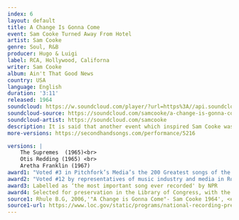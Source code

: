 ```yaml
---
index: 6
layout: default
title: A Change Is Gonna Come
event: Sam Cooke Turned Away From Hotel 
artist: Sam Cooke
genre: Soul, R&B
producer: Hugo & Luigi
label: RCA, Hollywood, Californa
writer: Sam Cooke
album: Ain't That Good News
country: USA
language: English
duration: '3:11'
released: 1964
soundcloud: https://w.soundcloud.com/player/?url=https%3A//api.soundcloud.com/tracks/326222437&color=%23fffad2&auto_play=false&hide_related=false&show_comments=true&show_user=true&show_reposts=false&show_teaser=true&visual=true
soundcloud-source: https://soundcloud.com/samcooke/a-change-is-gonna-come-3
soundcloud-artist: https://soundcloud.com/samcooke
description: It is said that another event which inspired Sam Cooke was inspired to write this song after watching Bob Dylan perform 'Blowing in the Wind' at the March on Washington on TV.
more-versions: https://secondhandsongs.com/performance/5216

versions: |
    The Supremes  (1965)<br>
    Otis Redding (1965) <br>
    Aretha Franklin (1967)
award1: "Voted #3 in Pitchfork’s Media’s the 200 Greatest songs of the 1960s"
award2: "Voted #12 by representatives of music industry and media in Rolling Stone’s Greatest Songs of   All Time"
award3: Labelled as ‘the most important song ever recorded' by NPR
award4: Selected for preservation in the Library of Congress, with the National Recording Registry deeming the song "culturally, historically, or aesthetically important.", 2007
source1: Rhule B.G, 2006,'"A Change is Gonna Come"- Sam Cooke 1964', <em> Library of Congress </em> 
source1-url: https://www.loc.gov/static/programs/national-recording-preservation-board/documents/AChangeIsGonnaCome.pdf
---
```

